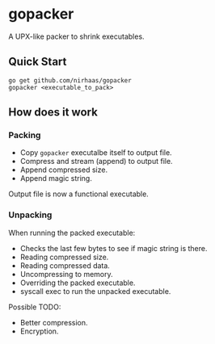 # gopacker
A UPX-like packer to shrink executables.

## Quick Start
```
go get github.com/nirhaas/gopacker
gopacker <executable_to_pack>
```

## How does it work

### Packing
* Copy `gopacker` executalbe itself to output file.
* Compress and stream (append) to output file.
* Append compressed size.
* Append magic string.

Output file is now a functional executable.

### Unpacking
When running the packed executable:
* Checks the last few bytes to see if magic string is there.
* Reading compressed size.
* Reading compressed data.
* Uncompressing to memory.
* Overriding the packed executable.
* syscall exec to run the unpacked executable.

Possible TODO:
* Better compression.
* Encryption.